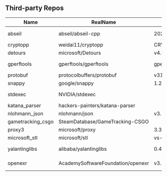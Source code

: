 ## Third-party Repos
| Name | RealName | Version | PublishTime | License |
| ---- | -------- | ------- | ----------- | ------- |
| abseil | abseil/abseil-cpp | 20250512.0 | 05/12/2025 | apache-2.0 |
| cryptopp | weidai11/cryptopp | CRYPTOPP_8_9_0 | 10/01/2023 |  |
| detours | microsoft/Detours | v4.0.1 | 04/16/2018 | mit |
| gperftools | gperftools/gperftools | gperftools-2.16 | 09/25/2024 | bsd-3-clause |
| protobuf | protocolbuffers/protobuf | v31.1 | 05/28/2025 |  |
| snappy | google/snappy | 1.2.2 | 03/26/2025 |  |
| stdexec | NVIDIA/stdexec |  |  | apache-2.0 |
| katana_parser | hackers-painters/katana-parser |  |  | mit |
| nlohmann_json | nlohmann/json | v3.12.0 | 04/11/2025 | mit |
| gametracking_csgo | SteamDatabase/GameTracking-CSGO |  |  |  |
| proxy3 | microsoft/proxy | 3.3.0 | 03/20/2025 | mit |
| microsoft_stl | microsoft/stl | vs-2022-17.14 | 05/14/2025 |  |
| yalantinglibs | alibaba/yalantinglibs | 0.4.0 | 03/11/2025 | apache-2.0 |
| openexr | AcademySoftwareFoundation/openexr | v3.3.3 | 03/24/2025 | bsd-3-clause |

